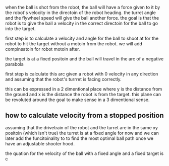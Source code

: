 when the ball is shot from the robot, the ball will have a force given to it by the robot's velocity in the directoin of the robot heading. the turret angle and the flywheel speed will give the ball another force. the goal is that the robot is to give the ball a velocity in the correct directoin for the ball to go into the target.

first step is to calculate a velocity and angle for the ball to shoot at for the robot to hit the target without a motoin from the robot. we will add compinsatoin for robot motoin after.

the target is at a fixed positoin and the ball will travel in the arc of a negative parabola

first step is calculate this arc given a robot with 0 velocity in any direction and assuming that the robot's turrret is facing correctly.                                                                               

this can be expressed in a 2 dimentional place where y is the distance from the ground and x is the distance the robot is from the target. this plane can be revoluted around the goal to make sense in a 3 dimentional sense.

## how to calculate velocity from a stopped position
assuming that the drivetrain of the robot and the turret are in the same xy positoin (which isn't true)
the turret is at a fixed angle for now and we can later add the funcitoinality to to find the most optimal ball path once we have an adjustable shooter hood.

the quation for the velocity of the ball with a fixed angle and a fixed target is c